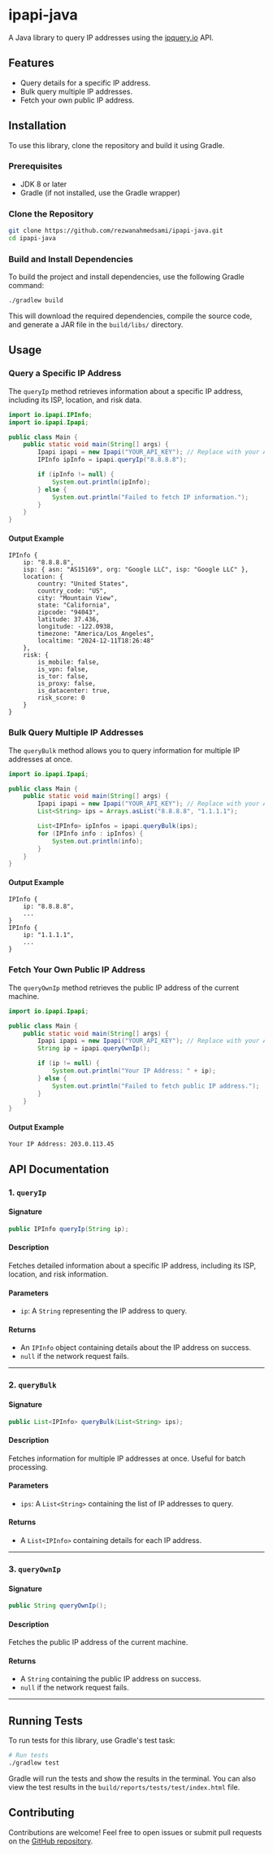 # ipapi-java

A Java library to query IP addresses using the [ipquery.io](https://ipquery.io) API.

## Features

- Query details for a specific IP address.
- Bulk query multiple IP addresses.
- Fetch your own public IP address.

## Installation

To use this library, clone the repository and build it using Gradle.

### Prerequisites

- JDK 8 or later
- Gradle (if not installed, use the Gradle wrapper)

### Clone the Repository

```bash
git clone https://github.com/rezwanahmedsami/ipapi-java.git
cd ipapi-java
```

### Build and Install Dependencies

To build the project and install dependencies, use the following Gradle command:

```bash
./gradlew build
```

This will download the required dependencies, compile the source code, and generate a JAR file in the `build/libs/` directory.

## Usage

### Query a Specific IP Address

The `queryIp` method retrieves information about a specific IP address, including its ISP, location, and risk data.

```java
import io.ipapi.IPInfo;
import io.ipapi.Ipapi;

public class Main {
    public static void main(String[] args) {
        Ipapi ipapi = new Ipapi("YOUR_API_KEY"); // Replace with your API key
        IPInfo ipInfo = ipapi.queryIp("8.8.8.8");

        if (ipInfo != null) {
            System.out.println(ipInfo);
        } else {
            System.out.println("Failed to fetch IP information.");
        }
    }
}
```

#### Output Example
```plaintext
IPInfo {
    ip: "8.8.8.8",
    isp: { asn: "AS15169", org: "Google LLC", isp: "Google LLC" },
    location: {
        country: "United States",
        country_code: "US",
        city: "Mountain View",
        state: "California",
        zipcode: "94043",
        latitude: 37.436,
        longitude: -122.0938,
        timezone: "America/Los_Angeles",
        localtime: "2024-12-11T18:26:48"
    },
    risk: {
        is_mobile: false,
        is_vpn: false,
        is_tor: false,
        is_proxy: false,
        is_datacenter: true,
        risk_score: 0
    }
}
```

### Bulk Query Multiple IP Addresses

The `queryBulk` method allows you to query information for multiple IP addresses at once.

```java
import io.ipapi.Ipapi;

public class Main {
    public static void main(String[] args) {
        Ipapi ipapi = new Ipapi("YOUR_API_KEY"); // Replace with your API key
        List<String> ips = Arrays.asList("8.8.8.8", "1.1.1.1");

        List<IPInfo> ipInfos = ipapi.queryBulk(ips);
        for (IPInfo info : ipInfos) {
            System.out.println(info);
        }
    }
}
```

#### Output Example
```plaintext
IPInfo {
    ip: "8.8.8.8",
    ...
}
IPInfo {
    ip: "1.1.1.1",
    ...
}
```

### Fetch Your Own Public IP Address

The `queryOwnIp` method retrieves the public IP address of the current machine.

```java
import io.ipapi.Ipapi;

public class Main {
    public static void main(String[] args) {
        Ipapi ipapi = new Ipapi("YOUR_API_KEY"); // Replace with your API key
        String ip = ipapi.queryOwnIp();

        if (ip != null) {
            System.out.println("Your IP Address: " + ip);
        } else {
            System.out.println("Failed to fetch public IP address.");
        }
    }
}
```

#### Output Example
```plaintext
Your IP Address: 203.0.113.45
```

## API Documentation

### 1. `queryIp`

#### Signature
```java
public IPInfo queryIp(String ip);
```

#### Description
Fetches detailed information about a specific IP address, including its ISP, location, and risk information.

#### Parameters
- `ip`: A `String` representing the IP address to query.

#### Returns
- An `IPInfo` object containing details about the IP address on success.
- `null` if the network request fails.

---

### 2. `queryBulk`

#### Signature
```java
public List<IPInfo> queryBulk(List<String> ips);
```

#### Description
Fetches information for multiple IP addresses at once. Useful for batch processing.

#### Parameters
- `ips`: A `List<String>` containing the list of IP addresses to query.

#### Returns
- A `List<IPInfo>` containing details for each IP address.

---

### 3. `queryOwnIp`

#### Signature
```java
public String queryOwnIp();
```

#### Description
Fetches the public IP address of the current machine.

#### Returns
- A `String` containing the public IP address on success.
- `null` if the network request fails.

---

## Running Tests

To run tests for this library, use Gradle's test task:

```bash
# Run tests
./gradlew test
```

Gradle will run the tests and show the results in the terminal. You can also view the test results in the `build/reports/tests/test/index.html` file.

## Contributing

Contributions are welcome! Feel free to open issues or submit pull requests on the [GitHub repository](https://github.com/rezwanahmedsami/ipapi-java).
